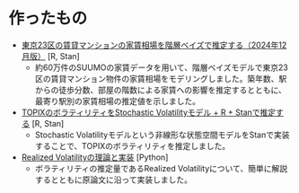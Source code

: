 # 作ったもの

- [東京23区の賃貸マンションの家賃相場を階層ベイズで推定する（2024年12月版）](https://suzuna.me/posts/rent-modeling-update/) [R, Stan]
  - 約60万件のSUUMOの家賃データを用いて、階層ベイズモデルで東京23区の賃貸マンション物件の家賃相場をモデリングしました。築年数、駅からの徒歩分数、部屋の階数による家賃への影響を推定するとともに、最寄り駅別の家賃相場の推定値を示しました。
- [TOPIXのボラティリティをStochastic Volatilityモデル + R + Stanで推定する](https://suzuna.me/posts/stochastic-volatility-model/) [R, Stan]
  - Stochastic Volatilityモデルという非線形な状態空間モデルをStanで実装することで、TOPIXのボラティリティを推定しました。
- [Realized Volatilityの理論と実装](https://suzuna.me/posts/realized-volatility/) [Python]
  - ボラティリティの推定量であるRealized Volatilityについて、簡単に解説するとともに原論文に沿って実装しました。
